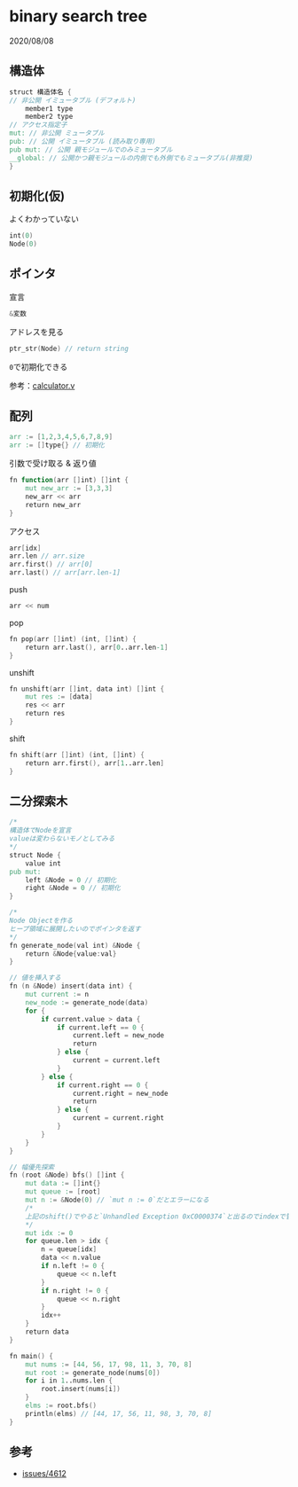 # binary search tree

2020/08/08

## 構造体

```v
struct 構造体名 {
// 非公開 イミュータブル (デフォルト) 
    member1 type
    member2 type
// アクセス指定子
mut: // 非公開 ミュータブル
pub: // 公開 イミュータブル (読み取り専用) 
pub mut: // 公開 親モジュールでのみミュータブル 
__global: // 公開かつ親モジュールの内側でも外側でもミュータブル(非推奨)
}
```

## 初期化(仮)

よくわかっていない

```v
int(0)
Node(0)
```

## ポインタ

宣言

```v
&変数
```

アドレスを見る

```v
ptr_str(Node) // return string
```

`0`で初期化できる

参考：[calculator.v](https://github.com/vlang/ui/blob/master/examples/calculator.v)

## 配列

```v
arr := [1,2,3,4,5,6,7,8,9]
arr := []type{} // 初期化
```

引数で受け取る & 返り値

```v
fn function(arr []int) []int {
    mut new_arr := [3,3,3]
    new_arr << arr
    return new_arr
}
```

アクセス

```v
arr[idx]
arr.len // arr.size
arr.first() // arr[0]
arr.last() // arr[arr.len-1]
```

push

```v
arr << num
```

pop

```v
fn pop(arr []int) (int, []int) {
	return arr.last(), arr[0..arr.len-1]
}
```

unshift

```v
fn unshift(arr []int, data int) []int {
	mut res := [data] 
	res << arr
	return res
}
```

shift

```v
fn shift(arr []int) (int, []int) {
	return arr.first(), arr[1..arr.len]
}
```

## 二分探索木

```v
/* 
構造体でNodeを宣言
valueは変わらないモノとしてみる
*/
struct Node {
	value int
pub mut:
	left &Node = 0 // 初期化
	right &Node = 0 // 初期化
}

/*
Node Objectを作る
ヒープ領域に展開したいのでポインタを返す
*/
fn generate_node(val int) &Node {
	return &Node{value:val}
}

// 値を挿入する
fn (n &Node) insert(data int) {
	mut current := n
	new_node := generate_node(data)
	for {
		if current.value > data {
			if current.left == 0 {
				current.left = new_node
				return
			} else {
				current = current.left
			}
		} else {
			if current.right == 0 {
				current.right = new_node
				return
			} else {
				current = current.right
			}
		}
	}
}

// 幅優先探索
fn (root &Node) bfs() []int {
	mut data := []int{}
	mut queue := [root]
	mut n := &Node(0) // `mut n := 0`だとエラーになる
    /*
    上記のshift()でやると`Unhandled Exception 0xC0000374`と出るのでindexで管理
    */
	mut idx := 0
	for queue.len > idx {
		n = queue[idx]
		data << n.value
		if n.left != 0 {
			queue << n.left
		}
		if n.right != 0 {
			queue << n.right
		}
		idx++
	}
	return data
}

fn main() {
	mut nums := [44, 56, 17, 98, 11, 3, 70, 8]
	mut root := generate_node(nums[0])
	for i in 1..nums.len {
		root.insert(nums[i])
	}
	elms := root.bfs()
	println(elms) // [44, 17, 56, 11, 98, 3, 70, 8]
}
```

## 参考
- [issues/4612](https://github.com/vlang/v/issues/4612)
